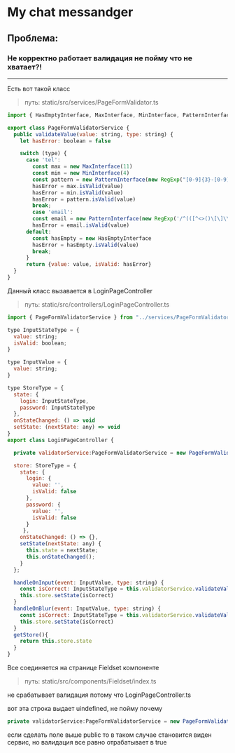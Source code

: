 # My chat messandger

## Проблема:

### Не корректно работает валидация не пойму что не хватает?!

***
Есть вот такой класс
> путь: static/src/services/PageFormValidator.ts
```Javascript
import { HasEmptyInterface, MaxInterface, MinInterface, PatternInterface } from "../types/loginTypes";

export class PageFormValidatorService {
  public validateValue(value: string, type: string) {
    let hasError: boolean = false

    switch (type) {
      case 'tel':
        const max = new MaxInterface(11)
        const min = new MinInterface(4)
        const pattern = new PatternInterface(new RegExp("[0-9]{3}-[0-9]{2}-[0-9]{3}"))
        hasError = max.isValid(value)
        hasError = min.isValid(value)
        hasError = pattern.isValid(value)
        break;
        case 'email':
        const email = new PatternInterface(new RegExp('/^(([^<>()\[\]\\.,;:\s@"]+(\.[^<>()\[\]\\.,;:\s@"]+)*)|(".+"))@((\[[0-9]{1,3}\.[0-9]{1,3}\.[0-9]{1,3}\.[0-9]{1,3}\])|(([a-zA-Z\-0-9]+\.)+[a-zA-Z]{2,}))$/'))
        hasError = email.isValid(value)
      default:
        const hasEmpty = new HasEmptyInterface
        hasError = hasEmpty.isValid(value)
        break;
      }
      return {value: value, isValid: hasError}
  }
}
```
Данный класс вызавается в LoginPageController

>путь: static/src/controllers/LoginPageController.ts

```Javascript
import { PageFormValidatorService } from "../services/PageFormValidator";

type InputStateType = {
  value: string;
  isValid: boolean;
}

type InputValue = {
  value: string;
}

type StoreType = {
  state: {
    login: InputStateType,
    password: InputStateType
  },
  onStateChanged: () => void
  setState: (nextState: any) => void
}
export class LoginPageController {

  private validatorService:PageFormValidatorService = new PageFormValidatorService();

  store: StoreType = {
    state: {
      login: {
        value: '',
        isValid: false
      },
      password: {
        value: '',
        isValid: false
      }
     },
    onStateChanged: () => {},
    setState(nextState: any) {
      this.state = nextState;
      this.onStateChanged();
    }
  };

  handleOnInput(event: InputValue, type: string) {
    const isCorrect: InputStateType = this.validatorService.validateValue(event.value, type)
    this.store.setState(isCorrect)
  }
  handleOnBlur(event: InputValue, type: string) {
    const isCorrect: InputStateType = this.validatorService.validateValue(event.value, type)
    this.store.setState(isCorrect)
  }
  getStore(){
    return this.store.state
  }
}
```
Все соединяется на странице Fieldset компоненте
>путь: static/src/components/Fieldset/index.ts

не срабатывает валидация  потому что LoginPageController.ts

вот эта строка выдает uindefined, не пойму почему
```Javascript
private validatorService:PageFormValidatorService = new PageFormValidatorService();
```
если сделать поле выше public то в таком случае становится виден сервис, но валидация все равно отрабатывает в true
